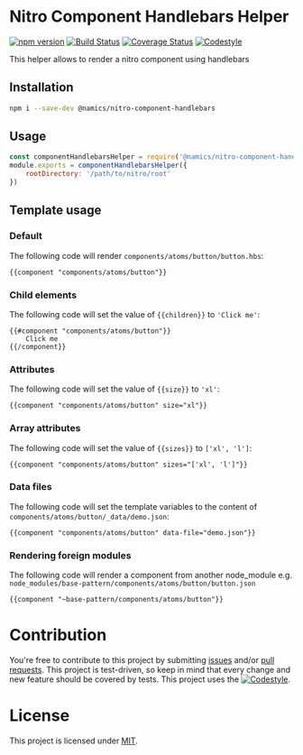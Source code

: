 # Nitro Component Handlebars Helper

[![npm version](https://badge.fury.io/js/%40namics%2Fnitro-component-handlebars.svg)](https://badge.fury.io/js/%40namics%2Fnitro-component-handlebars)
[![Build Status](https://travis-ci.org/namics/nitro-component-handlebars.svg?branch=master)](https://travis-ci.org/namics/nitro-component-handlebars)
[![Coverage Status](https://coveralls.io/repos/github/namics/nitro-component-handlebars/badge.svg?branch=master)](https://coveralls.io/github/namics/nitro-component-handlebars?branch=master)
[![Codestyle](https://img.shields.io/badge/codestyle-namics-green.svg)](https://github.com/namics/eslint-config-namics)

This helper allows to render a nitro component using handlebars

## Installation

```bash
npm i --save-dev @namics/nitro-component-handlebars
```

## Usage

```js
const componentHandlebarsHelper = require('@namics/nitro-component-handlebars');
module.exports = componentHandlebarsHelper({
    rootDirectory: '/path/to/nitro/root'
})
```

## Template usage

### Default

The following code will render `components/atoms/button/button.hbs`:

```
{{component "components/atoms/button"}}
```

### Child elements

The following code will set the value of `{{children}}` to `'Click me'`:

```
{{#component "components/atoms/button"}}
    Click me
{{/component}}
```

### Attributes

The following code will set the value of `{{size}}` to `'xl'`:

```
{{component "components/atoms/button" size="xl"}}
```

### Array attributes

The following code will set the value of `{{sizes}}` to `['xl', 'l']`:

```
{{component "components/atoms/button" sizes="['xl', 'l']"}}
```

### Data files

The following code will set the template variables to the content of
`components/atoms/button/_data/demo.json`:


```
{{component "components/atoms/button" data-file="demo.json"}}
```

### Rendering foreign modules

The following code will render a component from another node_module
e.g. `node_modules/base-pattern/components/atoms/button/button.json`

```
{{component "~base-pattern/components/atoms/button"}}
```


# Contribution

You're free to contribute to this project by submitting [issues](https://github.com/namics/nitro-component-handlebars/issues) and/or [pull requests](https://github.com/namics/nitro-component-handlebars/pulls). This project is test-driven, so keep in mind that every change and new feature should be covered by tests.
This project uses the [![Codestyle](https://img.shields.io/badge/codestyle-namics-green.svg)](https://github.com/namics/eslint-config-namics).

# License

This project is licensed under [MIT](https://github.com/namics/nitro-component-handlebars/blob/master/LICENSE).

